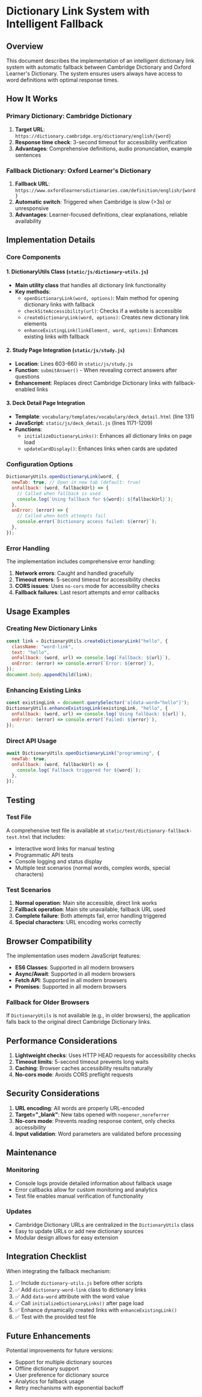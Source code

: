 # Dictionary Link System with Intelligent Fallback

## Overview

This document describes the implementation of an intelligent dictionary link system with automatic fallback between Cambridge Dictionary and Oxford Learner's Dictionary. The system ensures users always have access to word definitions with optimal response times.

## How It Works

### Primary Dictionary: Cambridge Dictionary

1. **Target URL**: `https://dictionary.cambridge.org/dictionary/english/{word}`
2. **Response time check**: 3-second timeout for accessibility verification
3. **Advantages**: Comprehensive definitions, audio pronunciation, example sentences

### Fallback Dictionary: Oxford Learner's Dictionary

1. **Fallback URL**: `https://www.oxfordlearnersdictionaries.com/definition/english/{word}`
2. **Automatic switch**: Triggered when Cambridge is slow (>3s) or unresponsive
3. **Advantages**: Learner-focused definitions, clear explanations, reliable availability

## Implementation Details

### Core Components

#### 1. DictionaryUtils Class (`static/js/dictionary-utils.js`)

- **Main utility class** that handles all dictionary link functionality
- **Key methods**:
  - `openDictionaryLink(word, options)`: Main method for opening dictionary links with fallback
  - `checkSiteAccessibility(url)`: Checks if a website is accessible
  - `createDictionaryLink(word, options)`: Creates new dictionary link elements
  - `enhanceExistingLink(linkElement, word, options)`: Enhances existing links with fallback

#### 2. Study Page Integration (`static/js/study.js`)

- **Location**: Lines 603-660 in `static/js/study.js`
- **Function**: `submitAnswer()` - When revealing correct answers after questions
- **Enhancement**: Replaces direct Cambridge Dictionary links with fallback-enabled links

#### 3. Deck Detail Page Integration

- **Template**: `vocabulary/templates/vocabulary/deck_detail.html` (line 131)
- **JavaScript**: `static/js/deck_detail.js` (lines 1171-1209)
- **Functions**:
  - `initializeDictionaryLinks()`: Enhances all dictionary links on page load
  - `updateCardDisplay()`: Enhances links when cards are updated

### Configuration Options

```javascript
DictionaryUtils.openDictionaryLink(word, {
  newTab: true, // Open in new tab (default: true)
  onFallback: (word, fallbackUrl) => {
    // Called when fallback is used
    console.log(`Using fallback for ${word}: ${fallbackUrl}`);
  },
  onError: (error) => {
    // Called when both attempts fail
    console.error(`Dictionary access failed: ${error}`);
  },
});
```

### Error Handling

The implementation includes comprehensive error handling:

1. **Network errors**: Caught and handled gracefully
2. **Timeout errors**: 5-second timeout for accessibility checks
3. **CORS issues**: Uses `no-cors` mode for accessibility checks
4. **Fallback failures**: Last resort attempts and error callbacks

## Usage Examples

### Creating New Dictionary Links

```javascript
const link = DictionaryUtils.createDictionaryLink("hello", {
  className: "word-link",
  text: "hello",
  onFallback: (word, url) => console.log(`Fallback: ${url}`),
  onError: (error) => console.error(`Error: ${error}`),
});
document.body.appendChild(link);
```

### Enhancing Existing Links

```javascript
const existingLink = document.querySelector('a[data-word="hello"]');
DictionaryUtils.enhanceExistingLink(existingLink, "hello", {
  onFallback: (word, url) => console.log(`Using fallback: ${url}`),
  onError: (error) => console.error(`Failed: ${error}`),
});
```

### Direct API Usage

```javascript
await DictionaryUtils.openDictionaryLink("programming", {
  newTab: true,
  onFallback: (word, fallbackUrl) => {
    console.log(`Fallback triggered for ${word}`);
  },
});
```

## Testing

### Test File

A comprehensive test file is available at `static/test/dictionary-fallback-test.html` that includes:

- Interactive word links for manual testing
- Programmatic API tests
- Console logging and status display
- Multiple test scenarios (normal words, complex words, special characters)

### Test Scenarios

1. **Normal operation**: Main site accessible, direct link works
2. **Fallback operation**: Main site unavailable, fallback URL used
3. **Complete failure**: Both attempts fail, error handling triggered
4. **Special characters**: URL encoding works correctly

## Browser Compatibility

The implementation uses modern JavaScript features:

- **ES6 Classes**: Supported in all modern browsers
- **Async/Await**: Supported in all modern browsers
- **Fetch API**: Supported in all modern browsers
- **Promises**: Supported in all modern browsers

### Fallback for Older Browsers

If `DictionaryUtils` is not available (e.g., in older browsers), the application falls back to the original direct Cambridge Dictionary links.

## Performance Considerations

1. **Lightweight checks**: Uses HTTP HEAD requests for accessibility checks
2. **Timeout limits**: 5-second timeout prevents long waits
3. **Caching**: Browser caches accessibility results naturally
4. **No-cors mode**: Avoids CORS preflight requests

## Security Considerations

1. **URL encoding**: All words are properly URL-encoded
2. **Target="\_blank"**: New tabs opened with `noopener,noreferrer`
3. **No-cors mode**: Prevents reading response content, only checks accessibility
4. **Input validation**: Word parameters are validated before processing

## Maintenance

### Monitoring

- Console logs provide detailed information about fallback usage
- Error callbacks allow for custom monitoring and analytics
- Test file enables manual verification of functionality

### Updates

- Cambridge Dictionary URLs are centralized in the `DictionaryUtils` class
- Easy to update URLs or add new dictionary sources
- Modular design allows for easy extension

## Integration Checklist

When integrating the fallback mechanism:

1. ✅ Include `dictionary-utils.js` before other scripts
2. ✅ Add `dictionary-word-link` class to dictionary links
3. ✅ Add `data-word` attribute with the word value
4. ✅ Call `initializeDictionaryLinks()` after page load
5. ✅ Enhance dynamically created links with `enhanceExistingLink()`
6. ✅ Test with the provided test file

## Future Enhancements

Potential improvements for future versions:

- Support for multiple dictionary sources
- Offline dictionary support
- User preference for dictionary source
- Analytics for fallback usage
- Retry mechanisms with exponential backoff
